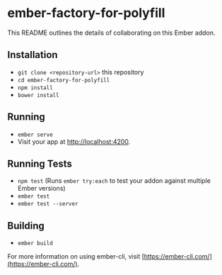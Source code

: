 # ember-factory-for-polyfill

This README outlines the details of collaborating on this Ember addon.

## Installation

* `git clone <repository-url>` this repository
* `cd ember-factory-for-polyfill`
* `npm install`
* `bower install`

## Running

* `ember serve`
* Visit your app at [http://localhost:4200](http://localhost:4200).

## Running Tests

* `npm test` (Runs `ember try:each` to test your addon against multiple Ember versions)
* `ember test`
* `ember test --server`

## Building

* `ember build`

For more information on using ember-cli, visit [https://ember-cli.com/](https://ember-cli.com/).
